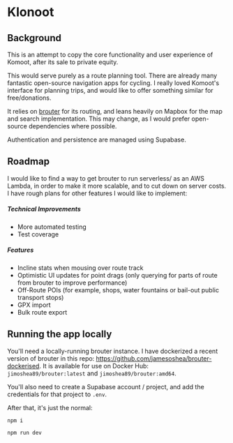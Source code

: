 # Klonoot

## Background

This is an attempt to copy the core functionality and user experience of Komoot, after its sale to private equity.

This would serve purely as a route planning tool. There are already many fantastic open-source navigation apps for cycling. I really loved Komoot's interface for planning trips, and would like to offer something similar for free/donations.

It relies on [brouter](https://github.com/abrensch/brouter) for its routing, and leans heavily on Mapbox for the map and search implementation. This may change, as I would prefer open-source dependencies where possible.

Authentication and persistence are managed using Supabase.

## Roadmap

I would like to find a way to get brouter to run serverless/ as an AWS Lambda, in order to make it more scalable, and to cut down on server costs. I have rough plans for other features I would like to implement:

##### Technical Improvements

- More automated testing
- Test coverage

##### Features

- Incline stats when mousing over route track
- Optimistic UI updates for point drags (only querying for parts of route from brouter to improve performance)
- Off-Route POIs (for example, shops, water fountains or bail-out public transport stops)
- GPX import
- Bulk route export

## Running the app locally

You'll need a locally-running brouter instance. I have dockerized a recent version of brouter in this repo: https://github.com/jamesoshea/brouter-dockerised. It is available for use on Docker Hub: `jimoshea89/brouter:latest` and `jimoshea89/brouter:amd64`.

You'll also need to create a Supabase account / project, and add the credentials for that project to `.env`.

After that, it's just the normal:

`npm i`

`npm run dev`
